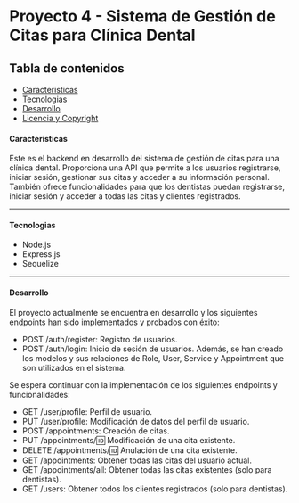 # Proyecto 4 - Sistema de Gestión de Citas para Clínica Dental

## Tabla de contenidos
- [Caracteristicas](#caracteristicas)
- [Tecnologias](#tecnologias)
- [Desarrollo](#desarrollo)
- [Licencia y Copyright](#licencia-y-copyright)


#### Caracteristicas
Este es el backend en desarrollo del sistema de gestión de citas para una clínica dental. Proporciona una API que permite a los usuarios registrarse, iniciar sesión, gestionar sus citas y acceder a su información personal. También ofrece funcionalidades para que los dentistas puedan registrarse, iniciar sesión y acceder a todas las citas y clientes registrados.

---

#### Tecnologias
- Node.js
- Express.js
- Sequelize

---

#### Desarrollo
El proyecto actualmente se encuentra en desarrollo y los siguientes endpoints han sido implementados y probados con éxito:

- POST /auth/register: Registro de usuarios.
- POST /auth/login: Inicio de sesión de usuarios.
Además, se han creado los modelos y sus relaciones de Role, User, Service y Appointment que son utilizados en el sistema.

Se espera continuar con la implementación de los siguientes endpoints y funcionalidades:

- GET /user/profile: Perfil de usuario.
- PUT /user/profile: Modificación de datos del perfil de usuario.
- POST /appointments: Creación de citas.
- PUT /appointments/:id: Modificación de una cita existente.
- DELETE /appointments/:id: Anulación de una cita existente.
- GET /appointments: Obtener todas las citas del usuario actual.
- GET /appointments/all: Obtener todas las citas existentes (solo para dentistas).
- GET /users: Obtener todos los clientes registrados (solo para dentistas).